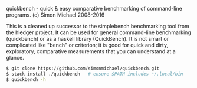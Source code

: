 quickbench - quick & easy comparative benchmarking of command-line programs.
(c) Simon Michael 2008-2016

This is a cleaned up successor to the simplebench benchmarking tool 
from the hledger  project. It can be used for general command-line 
benchmarking (quickbench) or as a  haskell library (QuickBench). 
It is not smart or complicated like "bench" or criterion; it is 
good for quick and dirty, exploratory, comparative measurements
that you can understand at a glance.

```bash
$ git clone https://github.com/simonmichael/quickbench.git
$ stack install ./quickbench   # ensure $PATH includes ~/.local/bin
$ quickbench -h
```